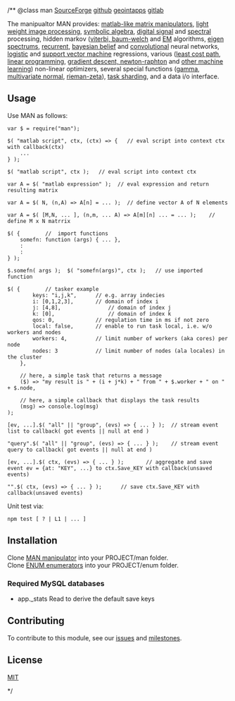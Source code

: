 /**
@class man
	[SourceForge](https://sourceforge.net) 
	[github](https://github.com/acmesds/jslab) 
	[geointapps](https://git.geointapps.org/acmesds/jslab)
	[gitlab](https://gitlab.west.nga.ic.gov/acmesds/jslab)

The manipualtor MAN provides: 
[matlab-like matrix manipulators](https://www.npmjs.com/package/mathjs), 
[light weight image processing](https://www.npmjs.com/package/jimp), 
[symbolic algebra](https://www.npmjs.com/package/mathjs), 
[digital signal](https://www.npmjs.com/package/dsp) and [spectral](https://www.npmjs.com/package/fft-js) processing, 
hidden markov ([viterbi, baum-welch](https://www.npmjs.com/package/nodehmm) and
[EM](https://www.npmjs.com/package/expectation-maximization) algorithms,
[eigen spectrums](https://www.npmjs.com/package/node-svd),
[recurrent](https://www.npmjs.com/package/recurrent-js),
[bayesian belief](https://www.npmjs.com/package/jsbayes) and
[convolutional](http://caffe.berkeleyvision.org/) neural networks,
[logistic](https://www.npmjs.com/package/ml-logistic-regression) and
[support vector machine](https://www.npmjs.com/package/node-svm) regressions,
various ([least cost path](https://www.npmjs.com/package/edmonds-blossom),
[linear programming](https://www.npmjs.com/package/javascript-lp-solver),
[gradient descent, newton-raphton](https://www.npmjs.com/package/newton-raphson-method) 
and [other machine learning](https://www.npmjs.com/package/ml)) non-linear optimizers,
several special functions ([gamma](https://www.npmjs.com/package/gamma), 
[multivariate normal](https://www.npmjs.com/package/multivariate-normal), 
[rieman-zeta](https://www.npmjs.com/package/math-riemann-zeta)),
[task sharding](https://github.com/ACMESDS/totem),
and a data i/o interface.

## Usage

Use MAN as follows:

	var $ = require("man");
	
	$( "matlab script", ctx, (ctx) => {   // eval script into context ctx with callback(ctx)
		...
	} );

	$( "matlab script", ctx );   // eval script into context ctx

	var A = $( "matlab expression" );  // eval expression and return resulting matrix
	
	var A = $( N, (n,A) => A[n] = ... );  // define vector A of N elements 

	var A = $( [M,N, ... ], (n,m, ... A) => A[m][n] ... = ... );	// define M x N matrrix

	$( {		//  import functions
		somefn: function (args) { ... },
		:
		:
	} );
	
	$.somefn( args );  $( "somefn(args)", ctx );   // use imported function
	
	$( {  		// tasker example
			keys: "i,j,k",  	// e.g. array indecies
			i: [0,1,2,3],  		// domain of index i
			j: [4,8],				// domain of index j
			k: [0],					// domain of index k
			qos: 0,				// regulation time in ms if not zero
			local: false, 		// enable to run task local, i.e. w/o workers and nodes
			workers: 4, 		// limit number of workers (aka cores) per node
			nodes: 3 			// limit number of nodes (ala locales) in the cluster
		}, 

		// here, a simple task that returns a message 
		($) => "my result is " + (i + j*k) + " from " + $.worker + " on "  + $.node,

		// here, a simple callback that displays the task results
		(msg) => console.log(msg) 
	);
	
	[ev, ...].$( "all" || "group", (evs) => { ... } );  // stream event list to callback( got events || null at end )
	
	"query".$( "all" || "group", (evs) => { ... } );	// stream event query to callback( got events || null at end )
	
	[ev, ...].$( ctx, (evs) => { ... } );		// aggregate and save event ev = {at: "KEY", ...} to ctx.Save_KEY with callback(unsaved events)

	"".$( ctx, (evs) => { ... } );		// save ctx.Save_KEY with callback(unsaved events)

Unit test via:

	npm test [ ? | L1 | ... ]
	
## Installation

Clone [MAN manipulator](https://github.com/acmesds/man) into your PROJECT/man folder.  
Clone [ENUM enumerators](https://github.com/acmesds/enum) into your PROJECT/enum folder.  

### Required MySQL databases

* app._stats Read  to derive the default save keys

## Contributing

To contribute to this module, see our [issues](https://totem.west.ile.nga.ic.gov/issues.view)
and [milestones](https://totem.west.ile.nga.ic.gov/milestones.view).

## License

[MIT](LICENSE)

*/